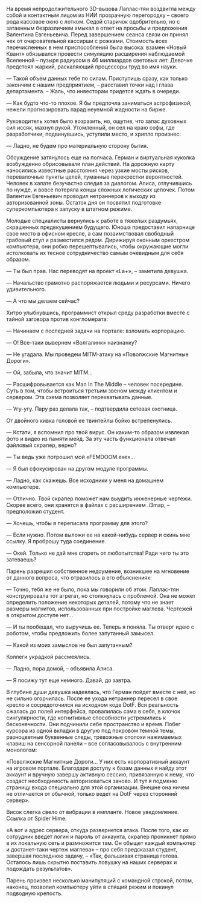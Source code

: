 На время непродолжительного 3D-вызова Лаплас-тян воздвигла между собой и контактным лицом из НИИ прозрачную перегородку – своего рода кассовое окно с лотком. Седой старичок одобрительно, но с затаенным безразличием хмыкал в ответ на просьбы и предложения Валентина Евгеньевича. Перед завершением сеанса связи он принял чек от очаровательной кассирши с рожками. Стоимость всех перечисленных в нем приспособлений была высока: взамен «Новый Квант» обязывался провести симуляцию расширения наблюдаемой Вселенной – пузыря радиусом в 46 миллиардов световых лет. Девочке предстоял жаркий, раскаляющий процессоры труд во имя науки.

— Такой объем данных тебе по силам. Приступишь сразу, как только закончим с нашим предприятием, – расставил точки над i глава департамента. – Жаль, что инвесторам придется ждать в очереди.

— Как будто что-то плохое. Я бы предпочла заниматься астрофизикой, нежели прогнозировать парад неуемной жадности на бирже.

Руководитель хотел было возразить, но, ощутив, что запас духовных сил иссяк, махнул рукой. Утомленный, он сел на краю софы, где разработчики, подвинувшись, уступили место, и хрипло произнес: 

— Ладно, не будем про материальную сторону бытия.

Обсуждение затянулось еще на полчаса. Герман и виртуальная куколка возбужденно обрисовывали план действий. На дорожную карту наносились известные расстояния через узкие мосты рисков, перевалочные пункты целей, туманные перекрестки вероятностей. Человек в халате безучастно следил за диалогом. Алиса, отлучившись по нужде, и вовсе потеряла концы сложных логических цепочек. Потом Валентин Евгеньевич проводил нетраннеров к выходу из авторизованной зоны. Остаток дня он посвятил подготовке суперкомпьютера к запуску в штатном режиме. 

Молодые специалисты вернулись к работе в тяжелых раздумьях, скрашенных предвкушением будущего. Юноша предоставил напарнице свое место в офисном кресле, а сам позаимствовал свободный грабовый стул и разместился рядом. Дирижируя оконным оркестром компьютера, они робко перешептывались, чтобы окружающие могли истолковать их тесное сотрудничество самым очевидным для себя образом.

— Ты был прав. Нас переводят на проект «La+», – заметила девушка.

— Начальство грамотно распоряжается людьми и ресурсами. Ничего удивительного.

— А что мы делаем сейчас?

Хитро улыбнувшись, программист открыл среду разработки вместе с тайной заговора против конгломерата:

— Начинаем с последней задачи на портале: взломать корпорацию.

— О! Все-таки вывернем «Волгалинк» наизнанку?

— Не угадала. Мы проведем MITM-атаку на «Поволжские Магнитные Дороги».

— Ой, забыла, что значит MITM...

— Расшифровывается как Man In The Middle – человек посередине. Суть в том, чтобы встроиться третьим звеном между клиентом и сервером. Эта схема позволяет перехватывать данные.

— Угу-угу. Пару раз делала так, – подтвердила сетевая охотница.

От двойного кивка головой ее твинтейлы бойко встрепенулись. 

— Кстати, я вспомнил про твой вирус. Он каким-то образом извлекал фото и видео из памяти мейд. За эту часть функционала отвечал файловый скрапер, верно?

— Ты ведь уже потрошил мой «FEMDOOM.ехе»...

— Я был сфокусирован на другом модуле программы.

— Ладно, как скажешь. Все исходники у меня на домашнем компьютере.

— Отлично. Твой скрапер поможет нам выудить инженерные чертежи. Скорее всего, они хранятся в файлах с расширением .i3map, – предположил студент.

— Хочешь, чтобы я переписала программу для этого?

— Если нужно. Потом выложи ее на какой-нибудь сервер и скинь мне ссылку. Я проброшу туда соединение.

— Окей. Только не дай мне сгореть от любопытства! Ради чего ты это затеваешь?

Парень разрешил собственное недоумение, возникшее на мгновение от данного вопроса, что отразилось в его объяснениях:

— Точно, тебя же не было, пока мы говорили об этом. Лаплас-тян конструировала тот агрегат, но столкнулась с проблемой. Она не может определить положение некоторых деталей, потому что не знает размеры магнитов, использованных при постройке маглева. Чертежей в открытом доступе нет...

— И ты пообещал, что выручишь ее. Теперь я поняла. Ты отверг идею с роботом, чтобы предложить более запутанный замысел.

— Какой из моих замыслов не был запутанным?

Коллеги украдкой рассмеялись. 

— Ладно, пора домой, – объявила Алиса.

— Я посижу тут еще немного. Давай, до завтра.

В глубине души девушка надеялась, что Герман пойдет вместе с ней, но не сильно огорчилась. После ее ухода нетраннер пересел в свое кресло и сосредоточился на исходном коде DotF. Вся реальность сжалась до полей интерфейса, провалилась сама в себя, в клочок сингулярности, где когнитивные способности устремились к бесконечности. Они подчинили себе пространство и время. Побег курсора из одной вкладки в другую под покровом темной темы, разноцветные буквенные следы, тревожные сполохи нажимаемых клавиш на сенсорной панели – все согласовывалось с внутренним монологом:

«Поволжские Магнитные Дороги... У них есть корпоративный аккаунт на игровом портале. Благодаря доступу к базам данных я найду этот аккаунт и вручную завершу активную сессию, привязанную к нему, что создаст необходимость авторизоваться заново. И тут я подменю страницу входа специально для этой организации. Внешне она ничем не отличается от обычной, только ведет на DotF через сторонний сервер».

Висок слегка свело от вибрации в импланте. Новое уведомление. Ссылка от Spider Hime.

«А вот и адрес сервера, откуда развернется атака. После того, как их сотрудник введет логин и пароль от аккаунта, скрапер проникнет прямо в их локальную сеть и размножится там. Он обыщет каждый компьютер и достанет-таки чертеж маглева» – про себя предсказал студент, завершая последнюю задачу, – «Так, фальшивая страница готова. Осталось лишь скрытно поставить ловушку на наших серверах и подождать результатов».

Парень произвел несколько манипуляций с командной строкой, потом, наконец, позволил компьютеру уйти в спящий режим и покинул подводную крепость.